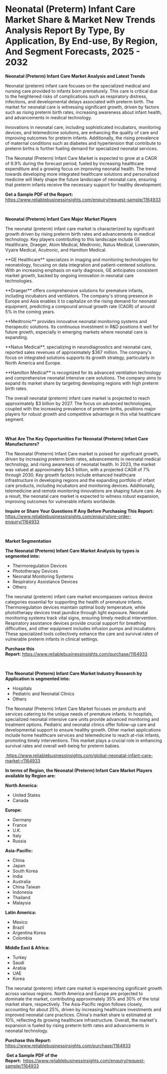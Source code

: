 <p><h1>Neonatal (Preterm) Infant Care Market Share & Market New Trends Analysis Report By Type, By Application, By End-use, By Region, And Segment Forecasts, 2025 - 2032</h1></p><p><strong>Neonatal (Preterm) Infant Care Market Analysis and Latest Trends</strong></p>
<p><p>Neonatal (preterm) infant care focuses on the specialized medical and nursing care provided to infants born prematurely. This care is critical due to the heightened risks of complications such as respiratory distress, infections, and developmental delays associated with preterm birth. The market for neonatal care is witnessing significant growth, driven by factors such as rising preterm birth rates, increasing awareness about infant health, and advancements in medical technology.</p><p>Innovations in neonatal care, including sophisticated incubators, monitoring devices, and telemedicine solutions, are enhancing the quality of care and improving outcomes for preterm infants. Additionally, the rising prevalence of maternal conditions such as diabetes and hypertension that contribute to preterm births is further fueling demand for specialized neonatal services. </p><p>The Neonatal (Preterm) Infant Care Market is expected to grow at a CAGR of 6.9% during the forecast period, fueled by increasing healthcare expenditure and a growing focus on improving neonatal health. The trend towards developing more integrated healthcare solutions and personalized medicine will likely shape the future landscape of neonatal care, ensuring that preterm infants receive the necessary support for healthy development.</p></p>
<p><strong>Get a Sample PDF of the Report:&nbsp;</strong> <a href="https://www.reliablebusinessinsights.com/enquiry/request-sample/1164933?utm_campaign=2302&utm_medium=2&utm_source=Github&utm_content=ia&utm_term=14042025&utm_id=neonatal-preterm-infant-care">https://www.reliablebusinessinsights.com/enquiry/request-sample/1164933</a></p>
<p>&nbsp;</p>
<p><strong>Neonatal (Preterm) Infant Care Major Market Players</strong></p>
<p><p>The neonatal (preterm) infant care market is characterized by significant growth driven by rising preterm birth rates and advancements in medical technology. Key players contributing to this landscape include GE Healthcare, Draeger, Atom Medical, Medtronic, Natus Medical, Lowenstein, Vyaire Medical, Acutronic, and Hamilton Medical.</p><p>**GE Healthcare** specializes in imaging and monitoring technologies for neonatology, focusing on data integration and patient-centered solutions. With an increasing emphasis on early diagnosis, GE anticipates consistent market growth, backed by ongoing innovation in neonatal care technologies.</p><p>**Draeger** offers comprehensive solutions for premature infants, including incubators and ventilators. The company's strong presence in Europe and Asia enables it to capitalize on the rising demand for neonatal equipment, predicting a compound annual growth rate (CAGR) of around 5% in the coming years.</p><p>**Medtronic** provides innovative neonatal monitoring systems and therapeutic solutions. Its continuous investment in R&D positions it well for future growth, especially in emerging markets where neonatal care is expanding.</p><p>**Natus Medical**, specializing in neurodiagnostics and neonatal care, reported sales revenues of approximately $367 million. The company's focus on integrated solutions supports its growth strategy, particularly in North America and Europe.</p><p>**Hamilton Medical** is recognized for its advanced ventilation technology and comprehensive neonatal intensive care solutions. The company aims to expand its market share by targeting developing regions with high preterm birth rates.</p><p>The overall neonatal (preterm) infant care market is projected to reach approximately $3 billion by 2027. The focus on advanced technologies, coupled with the increasing prevalence of preterm births, positions major players for robust growth and competitive advantage in this vital healthcare segment.</p></p>
<p>&nbsp;</p>
<p><strong>What Are The Key Opportunities For Neonatal (Preterm) Infant Care Manufacturers?</strong></p>
<p><p>The Neonatal (Preterm) Infant Care market is poised for significant growth, driven by increasing preterm birth rates, advancements in neonatal medical technology, and rising awareness of neonatal health. In 2023, the market was valued at approximately $4.5 billion, with a projected CAGR of 7% through 2030. Key growth factors include enhanced healthcare infrastructure in developing regions and the expanding portfolio of infant care products, including incubators and monitoring devices. Additionally, telemedicine and remote monitoring innovations are shaping future care. As a result, the neonatal care market is expected to witness robust expansion, improving outcomes for vulnerable infants worldwide.</p></p>
<p><strong>Inquire or Share Your Questions If Any Before Purchasing This Report:</strong> <a href="https://www.reliablebusinessinsights.com/enquiry/pre-order-enquiry/1164933?utm_campaign=2302&utm_medium=2&utm_source=Github&utm_content=ia&utm_term=14042025&utm_id=neonatal-preterm-infant-care">https://www.reliablebusinessinsights.com/enquiry/pre-order-enquiry/1164933</a></p>
<p>&nbsp;</p>
<p><strong>Market Segmentation</strong></p>
<p><strong>The Neonatal (Preterm) Infant Care Market Analysis by types is segmented into:</strong></p>
<p><ul><li>Thermoregulation Devices</li><li>Phototherapy Devices</li><li>Neonatal Monitoring Systems</li><li>Respiratory Assistance Devices</li><li>Others</li></ul></p>
<p><p>The neonatal (preterm) infant care market encompasses various device categories essential for supporting the health of premature infants. Thermoregulation devices maintain optimal body temperature, while phototherapy devices treat jaundice through light exposure. Neonatal monitoring systems track vital signs, ensuring timely medical intervention. Respiratory assistance devices provide crucial support for breathing difficulties, and other equipment includes infusion pumps and incubators. These specialized tools collectively enhance the care and survival rates of vulnerable preterm infants in clinical settings.</p></p>
<p><strong>Purchase this Report:&nbsp;</strong><a href="https://www.reliablebusinessinsights.com/purchase/1164933?utm_campaign=2302&utm_medium=2&utm_source=Github&utm_content=ia&utm_term=14042025&utm_id=neonatal-preterm-infant-care">https://www.reliablebusinessinsights.com/purchase/1164933</a></p>
<p>&nbsp;</p>
<p><strong>The Neonatal (Preterm) Infant Care Market Industry Research by Application is segmented into:</strong></p>
<p><ul><li>Hospitals</li><li>Pediatric and Neonatal Clinics</li><li>Others</li></ul></p>
<p><p>The Neonatal (Preterm) Infant Care Market focuses on products and services catering to the unique needs of premature infants. In hospitals, specialized neonatal intensive care units provide advanced monitoring and treatment options. Pediatric and neonatal clinics offer follow-up care and developmental support to ensure healthy growth. Other market applications include home healthcare services and telemedicine to reach at-risk infants, promoting timely interventions. This market plays a crucial role in enhancing survival rates and overall well-being for preterm babies.</p></p>
<p><a href="https://www.reliablebusinessinsights.com/global-neonatal-infant-care-market-r1164933?utm_campaign=2302&utm_medium=2&utm_source=Github&utm_content=ia&utm_term=14042025&utm_id=neonatal-preterm-infant-care">&nbsp;https://www.reliablebusinessinsights.com/global-neonatal-infant-care-market-r1164933</a></p>
<p><strong>In terms of Region, the Neonatal (Preterm) Infant Care Market Players available by Region are:</strong></p>
<p>
    <p> <strong> North America: </strong>
        <ul>
            <li>United States</li>
            <li>Canada</li>
        </ul>
        </p> 
    <p> <strong> Europe: </strong>
        <ul>
            <li>Germany</li>
            <li>France</li>
            <li>U.K.</li>
            <li>Italy</li>
            <li>Russia</li>
        </ul>
        </p> 
    <p> <strong> Asia-Pacific: </strong>
        <ul>
            <li>China</li>
            <li>Japan</li>
            <li>South Korea</li>
            <li>India</li>
            <li>Australia</li>
            <li>China Taiwan</li>
            <li>Indonesia</li>
            <li>Thailand</li>
            <li>Malaysia</li>
        </ul>
        </p> 
    <p> <strong> Latin America: </strong>
        <ul>
            <li>Mexico</li>
            <li>Brazil</li>
            <li>Argentina Korea</li>
            <li>Colombia</li>
        </ul>
        </p> 
    <p> <strong> Middle East & Africa: </strong>
        <ul>
            <li>Turkey</li>
            <li>Saudi</li>
            <li>Arabia</li>
            <li>UAE</li>
            <li>Korea</li>
        </ul>
    </p>
    </p>
<p><p>The neonatal (preterm) infant care market is experiencing significant growth across various regions. North America and Europe are projected to dominate the market, contributing approximately 35% and 30% of the total market share, respectively. The Asia-Pacific region follows closely, accounting for about 25%, driven by increasing healthcare investments and improved neonatal care practices. China's market share is estimated at 10%, reflecting its growing healthcare infrastructure. Overall, the market's expansion is fueled by rising preterm birth rates and advancements in neonatal technology.</p></p>
<p><strong>Purchase this Report: </strong><a href="https://www.reliablebusinessinsights.com/purchase/1164933?utm_campaign=2302&utm_medium=2&utm_source=Github&utm_content=ia&utm_term=14042025&utm_id=neonatal-preterm-infant-care">https://www.reliablebusinessinsights.com/purchase/1164933</a></p>
<p>&nbsp;<strong>Get a Sample PDF of the Report:&nbsp;&nbsp;</strong><a href="https://www.reliablebusinessinsights.com/enquiry/request-sample/1164933?utm_campaign=2302&utm_medium=2&utm_source=Github&utm_content=ia&utm_term=14042025&utm_id=neonatal-preterm-infant-care">https://www.reliablebusinessinsights.com/enquiry/request-sample/1164933</a></p>
<p><strong></strong></p>
<p><p></p><p></p><p></p></p>